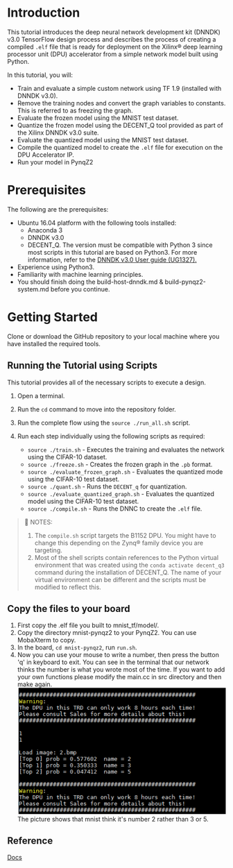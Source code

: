 # Introduction

This tutorial introduces the deep neural network development kit (DNNDK) v3.0 TensorFlow design process and describes the process of creating a compiled `.elf` file that is ready for deployment on the Xilinx&reg; deep learning processor unit (DPU) accelerator from a simple network model built using Python.

In this tutorial, you will:

+ Train and evaluate a simple custom network using TF 1.9 (installed with DNNDK v3.0).
+ Remove the training nodes and convert the graph variables to constants. This is referred to as freezing the graph.
+ Evaluate the frozen model using the MNIST test dataset.
+ Quantize the frozen model using the DECENT_Q tool provided as part of the Xilinx DNNDK v3.0 suite.
+ Evaluate the quantized model using the MNIST test dataset.
+ Compile the quantized model to create the `.elf` file for execution on the DPU Accelerator IP.
+ Run your model in PynqZ2

# Prerequisites

The following are the prerequisites:

+ Ubuntu 16.04 platform with the following tools installed:
  + Anaconda 3
  + DNNDK v3.0
  + DECENT_Q. The version must be compatible with Python 3 since most scripts in this tutorial are based on Python3. For more information, refer to the <a href="https://www.xilinx.com/support/documentation/user_guides/ug1327-dnndk-user-guide.pdf">DNNDK v3.0 User guide (UG1327).</a>
+ Experience using Python3.
+ Familiarity with machine learning principles.
+ You should finish doing the build-host-dnndk.md & build-pynqz2-system.md before you continue.

# Getting Started

Clone or download the GitHub repository to your local machine where you have installed the required tools.

## Running the Tutorial using Scripts
This tutorial provides all of the necessary scripts to execute a design.

1. Open a terminal.
2. Run the `cd` command to move into the repository folder.
2. Run the complete flow using the ``source ./run_all.sh`` script.
3. Run each step individually using the following scripts as required:

   + ``source ./train.sh``   - Executes the training and evaluates the network using the CIFAR-10 dataset.
   + ``source ./freeze.sh``  - Creates the frozen graph in the `.pb` format.
   + ``source ./evaluate_frozen_graph.sh`` - Evaluates the quantized mode using the CIFAR-10 test dataset.
   + ``source ./quant.sh``   - Runs the `DECENT_q` for quantization.
   + ``source ./evaluate_quantized_graph.sh`` - Evaluates the quantized model using the CIFAR-10 test dataset.
   + ``source ./compile.sh`` - Runs the DNNC to create the `.elf` file.

> :pushpin: NOTES:
> 1. The `compile.sh` script targets the B1152 DPU. You might have to change this depending on the Zynq&reg; family device you are targeting.
> 2. Most of the shell scripts contain references to the Python virtual environment that was created using the `conda activate decent_q3` command during the installation of DECENT_Q. The name of your virtual environment can be different and the scripts must be modified to reflect this.

## Copy the files to your board
1. First copy the .elf file you built to mnist_tf/model/.
2. Copy the directory mnist-pynqz2 to your PynqZ2. You can use MobaXterm to copy.
3. In the board, `cd mnist-pynqz2`, run `run.sh`.
4. Now you can use your mouse to write a number, then press the button 'q' in keyboard to exit. You can see in the terminal that our network thinks the number is what you wrote most of the time. If you want to add your own functions please modify the main.cc in src directory and then make again.
![2](../images/2re.PNG)
The picture shows that mnist think it's number 2 rather than 3 or 5.

## Reference
[Docs](https://github.com/Xilinx/Edge-AI-Platform-Tutorials/tree/master/docs/MNIST_tf)
